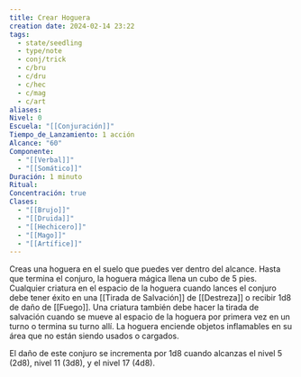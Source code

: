 ```yaml
---
title: Crear Hoguera
creation date: 2024-02-14 23:22
tags:
  - state/seedling
  - type/note
  - conj/trick
  - c/bru
  - c/dru
  - c/hec
  - c/mag
  - c/art
aliases: 
Nivel: 0
Escuela: "[[Conjuración]]"
Tiempo_de_Lanzamiento: 1 acción
Alcance: "60"
Componente:
  - "[[Verbal]]"
  - "[[Somático]]"
Duración: 1 minuto
Ritual: 
Concentración: true
Clases:
  - "[[Brujo]]"
  - "[[Druida]]"
  - "[[Hechicero]]"
  - "[[Mago]]"
  - "[[Artífice]]"
---
```

Creas una hoguera en el suelo que puedes ver dentro del alcance. Hasta que termina el conjuro, la hoguera mágica llena un cubo de 5 pies. Cualquier criatura en el espacio de la hoguera cuando lances el conjuro debe tener éxito en una [[Tirada de Salvación]] de [[Destreza]] o recibir 1d8 de daño de
[[Fuego]]. Una criatura también debe hacer la tirada de salvación cuando se mueve al espacio de la hoguera por primera vez en un turno o termina su turno allí.
La hoguera enciende objetos inflamables en su área que no están siendo usados o cargados.

El daño de este conjuro se incrementa por 1d8 cuando alcanzas el nivel 5 (2d8), nivel 11 (3d8), y el nivel 17 (4d8).